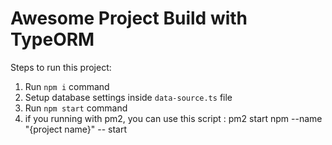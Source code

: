# Awesome Project Build with TypeORM

Steps to run this project:

1. Run `npm i` command
2. Setup database settings inside `data-source.ts` file
3. Run `npm start` command
4. if you running with pm2, you can use this script : pm2 start npm --name "{project name}" -- start
